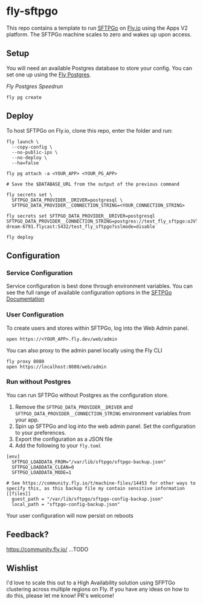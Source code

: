 # fly-sftpgo

This repo contains a template to run [SFTPGo](https://github.com/drakkan/sftpgo/) on [Fly.io](https://fly.io/) using the Apps V2 platform.  The SFTPGo machine scales to zero and wakes up upon access.

## Setup

You will need an available Postgres database to store your config.  You can set one up using the [Fly Postgres](https://fly.io/docs/postgres/).

*Fly Postgres Speedrun*
```
fly pg create
```

## Deploy

To host SFTPGo on Fly.io, clone this repo, enter the folder and run:

```
fly launch \
  --copy-config \
  --no-public-ips \
  --no-deploy \
  --ha=false

fly pg attach -a <YOUR_APP> <YOUR_PG_APP>

# Save the $DATABASE_URL from the output of the previous command

fly secrets set \
  SFTPGO_DATA_PROVIDER__DRIVER=postgresql \
  SFTPGO_DATA_PROVIDER__CONNECTION_STRING=<YOUR_CONNECTION_STRING>

fly secrets set SFTPGO_DATA_PROVIDER__DRIVER=postgresql SFTPGO_DATA_PROVIDER__CONNECTION_STRING=postgres://test_fly_sftpgo:oJVl7cRRuKsjkCV@twilight-dream-6791.flycast:5432/test_fly_sftpgo?sslmode=disable

fly deploy
```

## Configuration

### Service Configuration

Service configuration is best done through environment variables.  You can see the full range of available configuration options in the [SFTPGo Documentation](https://github.com/drakkan/sftpgo/blob/main/docs/full-configuration.md)

### User Configuration

To create users and stores within SFTPGo, log into the Web Admin panel. 

```
open https://<YOUR_APP>.fly.dev/web/admin
```

You can also proxy to the admin panel locally using the Fly CLI

```
fly proxy 8080
open https://localhost:8080/web/admin
```

### Run without Postgres

You can run SFTPGo without Postgres as the configuration store.  

1. Remove the `SFTPGO_DATA_PROVIDER__DRIVER` and `SFTPGO_DATA_PROVIDER__CONNECTION_STRING` environment variables from your app. 
2. Spin up SFTPGo and log into the web admin panel.  Set the configuration to your preferences.
3. Export the configuration as a JSON file
4. Add the following to your `fly.toml`

```
[env]
  SFTPGO_LOADDATA_FROM="/var/lib/sftpgo/sftpgo-backup.json" 
  SFTPGO_LOADDATA_CLEAN=0 
  SFTPGO_LOADDATA_MODE=1

# See https://community.fly.io/t/machine-files/14453 for other ways to specify this, as this backup file my contain sensitive information
[[files]]
  guest_path = "/var/lib/sftpgo/sftpgo-config-backup.json"
  local_path = "sftpgo-config-backup.json"
```

Your user configuration will now persist on reboots

## Feedback?

https://community.fly.io/ ...TODO

## Wishlist

I'd love to scale this out to a High Availability solution using SFPTGo clustering across multiple regions on Fly. If you have any ideas on how to do this, please let me know! PR's welcome!